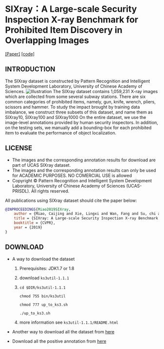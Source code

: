 # SIXray：A Large-scale Security Inspection X-ray Benchmark for  Prohibited Item Discovery in Overlapping Images

[[Paper]](https://arxiv.org/pdf/1901.00303.pdf) [[code]](https://github.com/MeioJane/CHR)

## INTRODUCTION
The SIXray dataset is constructed by Pattern Recognition and Intelligent System Development Laboratory, University of Chinese Academy of Sciences.
![Illustration](image.png)
The SIXray dataset contains 1,059,231 X-ray images which are collected from some several subway stations. There are six common categories of prohibited items, namely, gun, knife, wrench, pliers, scissors and hammer.
To study the impact brought by training data imbalance, we construct three subsets of this dataset, and name them as SIXray10, SIXray100 and SIXray1000
On the entire dataset, we use the image-level annotations provided by human security inspectors. In addition, on the testing sets, we manually add a bounding-box for each prohibited item to evaluate the performance of object localization.
## LICENSE
*  The images and the corresponding annotation results for download are part of UCAS SIXray dataset.
* The images and the corresponding annotation results can only be used for ACADEMIC PURPOSES. NO COMERCIAL USE is allowed
*  Copyright © Pattern Recognition and Intelligent System Development Laboratory, University of Chinese Academy of Sciences (UCAS-PRISDL). All rights reserved.

All publications using SIXray dataset should cite the paper below:

```bibtex
@INPROCEEDINGS{Miao2019SIXray,
    author = {Miao, Caijing and Xie, Lingxi and Wan, Fang and Su, chi and Liu, Hongye and Jiao, jianbin and Ye, Qixiang },
    title = {SIXray: A Large-scale Security Inspection X-ray Benchmark for Prohibited Item Discovery in Overlapping Images},
    booktitle = {CVPR},
    year = {2019}
}
```

## DOWNLOAD
* A way to download the dataset
  1. Prerequisites:  JDK1.7 or 1.8
  2. download `ks3util-1.1.1`
  3.   `cd $DIR/ks3util-1.1.1`
  
        `chmod 755 bin/ks3util`
        
        `chmod 777 up_to_ks3.sh`
        
         `./up_to_ks3.sh `
  4. more information see `ks3util-1.1.1/README.html`

* Another way to download all the dataset from [here](https://pan.baidu.com/s/1zSbpapRURc9Uzjl-1ZWI_w)

* Download all the positive annotation from [here](https://pan.baidu.com/s/1ZNxsYWdVXHyDGG5EvVeadQ)

